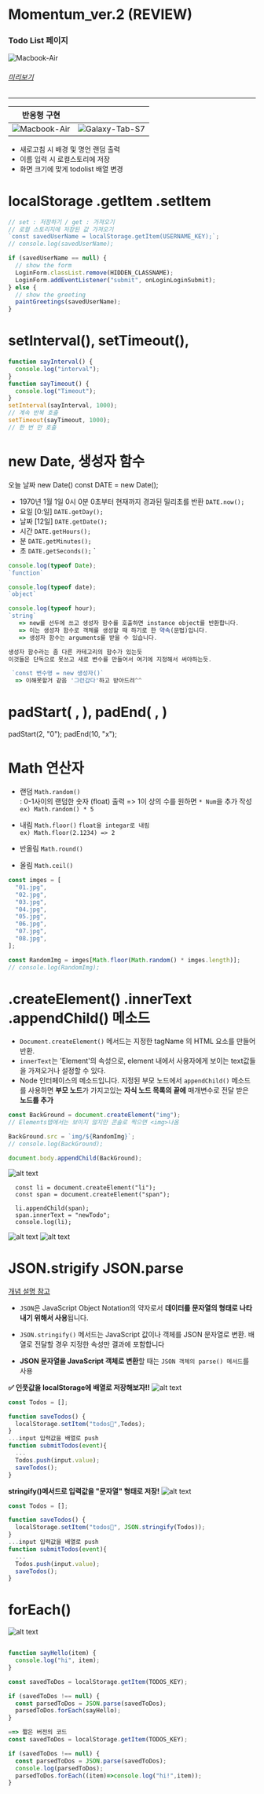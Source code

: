 # Momentum_ver.2 (REVIEW)

### Todo List 페이지

![Macbook-Air](https://github.com/kse-seong-eun/CSS-Layout-study/assets/66905959/4fe1347f-a41a-4188-ba39-1f13981cdfe1)
###### [미리보기](https://github.com/kse-seong-eun/Momentum_ver2/assets/66905959/fc249e6c-42bb-4edc-afdd-a69814233b5b)
---

| 반응형 구현                                                                                                            |                                                                                                                          |
| ---------------------------------------------------------------------------------------------------------------------- | :----------------------------------------------------------------------------------------------------------------------: |
| ![Macbook-Air](https://github.com/kse-seong-eun/CSS-Layout-study/assets/66905959/04ead8fe-5f0f-4fbf-8f4e-3030a8222b60) | ![Galaxy-Tab-S7](https://github.com/kse-seong-eun/CSS-Layout-study/assets/66905959/7c8bed00-0276-49bf-ad27-0f5fb86f476f) |

- 새로고침 시 배경 및 명언 랜덤 출력
- 이름 입력 시 로컬스토리에 저장
- 화면 크기에 맞게 todolist 배열 변경

# localStorage .getItem .setItem

```js
// set : 저장하기 / get : 가져오기
// 로컬 스토리지에 저장된 값 가져오기
`const savedUserName = localStorage.getItem(USERNAME_KEY);`;
// console.log(savedUserName);

if (savedUserName == null) {
  // show the form
  LoginForm.classList.remove(HIDDEN_CLASSNAME);
  LoginForm.addEventListener("submit", onLoginLoginSubmit);
} else {
  // show the greeting
  paintGreetings(savedUserName);
}
```

# setInterval(), setTimeout(),

```js
function sayInterval() {
  console.log("interval");
}
function sayTimeout() {
  console.log("Timeout");
}
setInterval(sayInterval, 1000);
// 계속 반복 호출
setTimeout(sayTimeout, 1000);
// 한 번 만 호출
```

# new Date, 생성자 함수

오늘 날짜 new Date()
const DATE = new Date();

- 1970년 1월 1일 0시 0분 0초부터 현재까지 경과된 밀리초를 반환
  `DATE.now();`
- 요일 [0:일]
  `DATE.getDay();`
- 날짜 [12일]
  `DATE.getDate();`
- 시간
  `DATE.getHours();`
- 분
  `DATE.getMinutes();`
- 초
  `DATE.getSeconds();`
  `

```js
console.log(typeof Date);
`function`

console.log(typeof date);
`object`

console.log(typeof hour);
`string`
   => new를 선두에 쓰고 생성자 함수를 호출하면 instance object를 반환합니다.
   => 이는 생성자 함수로 객체를 생성할 때 하기로 한 약속(문법)입니다.
   => 생성자 함수는 arguments를 받을 수 있습니다.

생성자 함수라는 좀 다른 카테고리의 함수가 있는듯
이것들은 단독으로 못쓰고 새로 변수를 만들어서 여기에 지정해서 써야하는듯.

 `const 변수명 = new 생성자()`
  => 이해못할거 같음 '그런갑다'하고 받아드려^^
```

# padStart( , ), padEnd( , )

padStart(2, "0");
padEnd(10, "x");

# Math 연산자

- 랜덤 `Math.random()` <br>
  : 0-1사이의 랜덤한 숫자 (float) 출력 => 1이 상의 수를 원하면 `* Num`을 추가 작성 <br>
  `ex) Math.random() * 5`
- 내림 `Math.floor()`
  `float을 integar로 내림 `<br>
  `ex) Math.floor(2.1234) => 2`
- 반올림 `Math.round()`

- 올림 `Math.ceil()`

```js
const imges = [
  "01.jpg",
  "02.jpg",
  "03.jpg",
  "04.jpg",
  "05.jpg",
  "06.jpg",
  "07.jpg",
  "08.jpg",
];

const RandomImg = imges[Math.floor(Math.random() * imges.length)];
// console.log(RandomImg);
```

# .createElement() .innerText .appendChild() 메소드

- `Document.createElement()` 메서드는 지정한 tagName 의 HTML 요소를 만들어 반환.
- `innerText`는 'Element'의 속성으로, element 내에서 사용자에게 보이는 text값들을 가져오거나 설정할 수 있다.
- Node 인터페이스의 메소드입니다. 지정된 부모 노드에서 `appendChild()` 메소드를 사용하면 **부모 노드**가 가지고있는 **자식 노드 목록의 끝에** 매개변수로 전달 받은 **노드를 추가**

```js
const BackGround = document.createElement("img");
// Elements탭에서는 보이지 않지만 콘솔로 찍으면 <img>나옴

BackGround.src = `img/${RandomImg}`;
// console.log(BackGround);

document.body.appendChild(BackGround);
```

![alt text](./img/image-3.png)

```Js
  const li = document.createElement("li");
  const span = document.createElement("span");

  li.appendChild(span);
  span.innerText = "newTodo";
  console.log(li);
```

![alt text](./img/image-4.png)
![alt text](./img/image-2.png)

# JSON.strigify JSON.parse

[개념 설명 참고](https://www.daleseo.com/js-json/)

- `JSON`은 JavaScript Object Notation의 약자로서 **데이터를 문자열의 형태로 나타내기 위해서 사용**됩니다.

- `JSON.stringify()` 메서드는 JavaScript 값이나 객체를 JSON 문자열로 변환. 배열로 전달할 경우 지정한 속성만 결과에 포함합니다
- **JSON 문자열을 JavaScript 객체로 변환**할 때는 `JSON 객체의 parse() 메서드`를 사용

**✅ 인풋값을 localStorage에 배열로 저장해보자!!**
![alt text](./img/image6.png)

```js
const Todos = [];

function saveTodos() {
  localStorage.setItem("todos📝",Todos);
}
...input 입력값을 배열로 push
function submitTodos(event){
  ...
  Todos.push(input.value);
  saveTodos();
}
```

**stringify()메서드로 입력값을 "문자열" 형태로 저장!**
![alt text](./img/image5.png)

```js
const Todos = [];

function saveTodos() {
  localStorage.setItem("todos📝", JSON.stringify(Todos));
}
...input 입력값을 배열로 push
function submitTodos(event){
  ...
  Todos.push(input.value);
  saveTodos();
}
```

# forEach()

![alt text](./img/image7.png)

```js

function sayHello(item) {
  console.log("hi", item);
}

const savedToDos = localStorage.getItem(TODOS_KEY);

if (savedToDos !== null) {
  const parsedToDos = JSON.parse(savedToDos);
  parsedToDos.forEach(sayHello);
}

==> 짧은 버전의 코드
const savedToDos = localStorage.getItem(TODOS_KEY);

if (savedToDos !== null) {
  const parsedToDos = JSON.parse(savedToDos);
  console.log(parsedToDos);
  parsedToDos.forEach((item)=>console.log("hi!",item));
}

```

